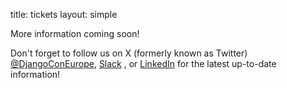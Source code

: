title: tickets
layout: simple

More information coming soon!

Don't forget to follow us on X (formerly known as Twitter) [@DjangoConEurope](https://twitter.com/djangoconeurope), [Slack](https://djangoconeurope.slack.com) , or [LinkedIn](https://www.linkedin.com/company/djangocon-europe/) for the latest up-to-date information!
